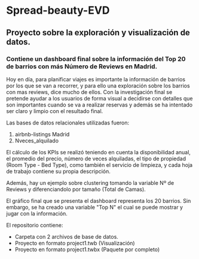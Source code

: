# Spread-beauty-EVD
## Proyecto sobre la exploración  y visualización de datos.

### Contiene un dashboard final sobre la información del Top 20 de barrios con más Número de Reviews en Madrid.

Hoy en día, para planificar viajes es importante la información de barrios por los que se van a recorrer, y para ello una exploración sobre los barrios con mas reviews, dice mucho de ellos. Con la investigación final se pretende ayudar a los usuarios de forma visual a decidirse con detalles que son importantes cuando se va a realizar reservas y además se ha intentado ser claro y limpio con el resultado final.

Las bases de datos relacionales utilizadas fueron:

1. airbnb-listings Madrid
2. Nveces_alquilado

El cálculo de los KPIs se realizó teniendo en cuenta la disponibilidad anual, el promedio del precio, número de veces alquiladas, el tipo de propiedad (Room Type - Bed Type), como también el servicio de limpieza, y cada hoja de trabajo contiene su propia descripción.

Además, hay un ejemplo sobre clustering tomando la variable Nº de Reviews y diferenciandolo por tamaño (Total de Camas).

El gráfico final que se presenta el dashboard representa los 20 barrios. Sin embargo, se ha creado una variable "Top N" el cual se puede mostrar y jugar con la información.

El repositorio contiene:
- Carpeta con 2 archivos de base de datos.
- Proyecto en formato project1.twb (Visualización)
- Proyecto en formato project1.twbx (Paquete por completo)
